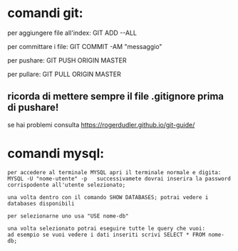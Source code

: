 # comandi git:
  per aggiungere file all'index:
  GIT ADD --ALL
  
  per committare i file:
  GIT COMMIT -AM "messaggio"
  
  per pushare:
  GIT PUSH ORIGIN MASTER
  
  per pullare:
  GIT PULL ORIGIN MASTER
  
  ## ricorda di mettere sempre il file .gitignore prima di pushare!
  se hai problemi consulta https://rogerdudler.github.io/git-guide/
  
# comandi mysql:

    per accedere al terminale MYSQL apri il terminale normale e digita:
    MYSQL -U "nome-utente" -p   successivamete dovrai inserira la password corrispodente all'utente selezionato;
    
    una volta dentro con il comando SHOW DATABASES; potrai vedere i databases disponibili
    
    per selezionarne uno usa "USE nome-db"
    
    una volta selezionato potrai eseguire tutte le query che vuoi:
    ad esempio se vuoi vedere i dati inseriti scrivi SELECT * FROM nome-db;
